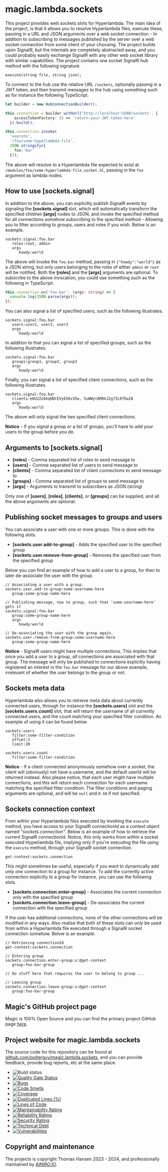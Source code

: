 # magic.lambda.sockets

This project provides web sockets slots for Hyperlambda.
The main idea of the project, is that it allows you to resolve Hyperlambda files, execute these,
passing in a URL and JSON arguments over a web socket connection - In addition to subscribing to messages
published by the server over a web socket connection from some client of your choosing. The project builds
upon SignalR, but the internals are completely abstracted away, and you could probably easily exchange
SignalR with any other web socket library with similar capabilities. The project contains one socket
SignalR hub method with the following signature.

```
execute(string file, string json);
```

To connect to the hub use the relative URL `/sockets`, optionally passing in a JWT token, and then
transmit messages to the hub using something such as for instance the following TypeScript.

```typescript
let builder = new HubConnectionBuilder();

this.connection = builder.withUrl('http://localhost:5000/sockets', {
    accessTokenFactory: () => 'return-your-JWT-token-here'
  }).build();

this.connection.invoke(
  'execute',
  '/foo/some-hyperlambda-file',
  JSON.stringify({
    foo:'bar'
  }));
```

The above will resolve to a Hyperlambda file expected to exist at `/modules/foo/some-hyperlambda-file.socket.hl`,
passing in the `foo` argument as lambda nodes.

## How to use [sockets.signal]

In addition to the above, you can explicitly publish SignalR events by signaling the **[sockets.signal]** slot,
which will automatically transform the specified children **[args]** nodes to JSON, and invoke the specified
method for all connections somehow subscribing to the specified method - Allowing you to filter according
to groups, users and roles if you wish. Below is an example.

```
sockets.signal:foo.bar
   roles:root, admin
   args
      howdy:world
```

The above will invoke the `foo.bar` method, passing in `{"howdy":"world"}` as a JSON string, but only users belonging
to the roles of either `admin` or `root` will be notified. Both the **[roles]** and the **[args]** arguments are optional.
To subscribe to the above invocation, you could use something such as the following in TypeScript.

```typescript
this.connection.on('foo.bar', (args: string) => {
  console.log(JSON.parse(args));
});
```

You can also signal a list of specified users, such as the following illustrates.

```
sockets.signal:foo.bar
   users:user1, user2, user3
   args
      howdy:world
```

In addition to that you can signal a list of specified groups, such as the following illustrates.

```
sockets.signal:foo.bar
   groups:group1, group2, group3
   args
      howdy:world
```

Finally, you can signal a list of specified client connections, such as the following illustrates.

```
sockets.signal:foo.bar
   clients:e6U2Zz6kqHDCEVyEX6v35w, 5uWWytAM8kJ2gfIL0fEw2A
   args
      howdy:world
```

The above will only signal the two specified client connections.

**Notice** - If you signal a group or a list of groups, you'll have to add your users to the group before
you do.

## Arguments to [sockets.signal]

* __[roles]__ - Comma separated list of roles to send message to
* __[users]__ - Comma separated list of users to send message to
* __[clients]__ - Comma separated list of client connections to send message to
* __[groups]__ - Comma separated list of groups to send message to
* __[args]__ - Arguments to transmit to subscribers as JSON (string)

Only one of **[users]**, **[roles]**, **[clients]**, or **[groups]** can be supplied, and all
the above arguments are optional.

## Publishing socket messages to groups and users

You can associate a user with one or more groups. This is done with the following slots.

* __[sockets.user.add-to-group]__ - Adds the specified user to the specified group
* __[sockets.user.remove-from-group]__ - Removes the specified user from the specified group

Below you can find an example of how to add a user to a group, for then to later de-associate
the user with the group.

```
// Associating a user with a group.
sockets.user.add-to-group:some-username-here
   group:some-group-name-here

// Publishing message, now to group, such that 'some-username-here' gets it
sockets.signal:foo.bar
   group:some-group-name-here
   args
      howdy:world

// De-associating the user with the group again.
sockets.user.remove-from-group:some-username-here
   group:some-group-name-here
```

**Notice** - SignalR users might have multiple connections. This implies that once you add a user to
a group, _all_ connections are associated with that group. The message will only be
published to connections explicitly having registered an interest in the `foo.bar` message for our
above example, irrelevant of whether the user belongs to the group or not.

## Sockets meta data

Hyperlambda also allows you to retrieve meta data about currently connected users, through for instance
the **[sockets.users]** slot and the **[sockets.users.count]** slot, that will return the username of
all currently connected users, and the count matching your specified filter condition. An example
of using it can be found below.

```
sockets.users
   filter:some-filter-condition
   offset:3
   limit:20

sockets.users.count
   filter:some-filter-condition
```

**Notice** - If a client connected anonymously somehow over a socket, the client will (obviously)
not have a username, and the default userId will be returned instead. Also please notice, that each
user might have multiple connections, and this will return each connection for each username matching
the specified filter condition.
The filter conditions and paging arguments are optional, and will be `null` and `0-10` if not specified.

## Sockets connection context

From within your Hyperlambda files executed by invoking the `execute` method, you have access to
your SignalR connectionId as a context object named _"sockets.connection"_. Below is an example of
how to retrieve the current SignalR connectionId. Notice, this only works from _within_ a socket executed
Hyperlambda file, implying only if you're executing the file using the `execute` method, through your
SignalR socket connection.

```
get-context:sockets.connection
```

This might sometimes be useful, especially if you want to dynamically add only _one_ connection to a group
for instance. To add the currently active connection explicitly to a group for instance, you can use the 
following slots.

* __[sockets.connection.enter-group]__ - Associates the current connection _only_ with the specified group
* __[sockets.connection.leave-group]__ - De-associates the current connection with the specified group

If the user has additional connections, none of the other connections will be modified in any ways. Also
realise that both of these slots can _only_ be used from within a Hyperlambda file executed through a
SignalR socket connection somehow. Below is an example.

```
// Retrieving connectionId
get-context:sockets.connection

// Entering group
sockets.connection.enter-group:x:@get-context
   group:foo-bar-group

// Do stuff here that requires the user to belong to group ...

// Leaving group
sockets.connection.leave-group:x:@get-context
   group:foo-bar-group
```

## Magic's GitHub project page

Magic is 100% Open Source and you can find the primary project GitHub page [here](https://github.com/polterguy/magic).

## Project website for magic.lambda.sockets

The source code for this repository can be found at [github.com/polterguy/magic.lambda.sockets](https://github.com/polterguy/magic.lambda.sockets), and you can provide feedback, provide bug reports, etc at the same place.

- ![Build status](https://github.com/polterguy/magic.lambda.sockets/actions/workflows/build.yaml/badge.svg)
- [![Quality Gate Status](https://sonarcloud.io/api/project_badges/measure?project=polterguy_magic.lambda.sockets&metric=alert_status)](https://sonarcloud.io/dashboard?id=polterguy_magic.lambda.sockets)
- [![Bugs](https://sonarcloud.io/api/project_badges/measure?project=polterguy_magic.lambda.sockets&metric=bugs)](https://sonarcloud.io/dashboard?id=polterguy_magic.lambda.sockets)
- [![Code Smells](https://sonarcloud.io/api/project_badges/measure?project=polterguy_magic.lambda.sockets&metric=code_smells)](https://sonarcloud.io/dashboard?id=polterguy_magic.lambda.sockets)
- [![Coverage](https://sonarcloud.io/api/project_badges/measure?project=polterguy_magic.lambda.sockets&metric=coverage)](https://sonarcloud.io/dashboard?id=polterguy_magic.lambda.sockets)
- [![Duplicated Lines (%)](https://sonarcloud.io/api/project_badges/measure?project=polterguy_magic.lambda.sockets&metric=duplicated_lines_density)](https://sonarcloud.io/dashboard?id=polterguy_magic.lambda.sockets)
- [![Lines of Code](https://sonarcloud.io/api/project_badges/measure?project=polterguy_magic.lambda.sockets&metric=ncloc)](https://sonarcloud.io/dashboard?id=polterguy_magic.lambda.sockets)
- [![Maintainability Rating](https://sonarcloud.io/api/project_badges/measure?project=polterguy_magic.lambda.sockets&metric=sqale_rating)](https://sonarcloud.io/dashboard?id=polterguy_magic.lambda.sockets)
- [![Reliability Rating](https://sonarcloud.io/api/project_badges/measure?project=polterguy_magic.lambda.sockets&metric=reliability_rating)](https://sonarcloud.io/dashboard?id=polterguy_magic.lambda.sockets)
- [![Security Rating](https://sonarcloud.io/api/project_badges/measure?project=polterguy_magic.lambda.sockets&metric=security_rating)](https://sonarcloud.io/dashboard?id=polterguy_magic.lambda.sockets)
- [![Technical Debt](https://sonarcloud.io/api/project_badges/measure?project=polterguy_magic.lambda.sockets&metric=sqale_index)](https://sonarcloud.io/dashboard?id=polterguy_magic.lambda.sockets)
- [![Vulnerabilities](https://sonarcloud.io/api/project_badges/measure?project=polterguy_magic.lambda.sockets&metric=vulnerabilities)](https://sonarcloud.io/dashboard?id=polterguy_magic.lambda.sockets)

## Copyright and maintenance

The projects is copyright Thomas Hansen 2023 - 2024, and professionally maintained by [AINIRO.IO](https://ainiro.io).
